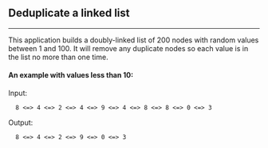 ## Deduplicate a linked list
----

This application builds a doubly-linked list of 200 nodes with random values between 1 and 100. It will remove any duplicate nodes so each value is in the list no more than one time. 

#### An example with values less than 10: 

Input:

      8 <=> 4 <=> 2 <=> 4 <=> 9 <=> 4 <=> 8 <=> 8 <=> 0 <=> 3

Output:

      8 <=> 4 <=> 2 <=> 9 <=> 0 <=> 3
